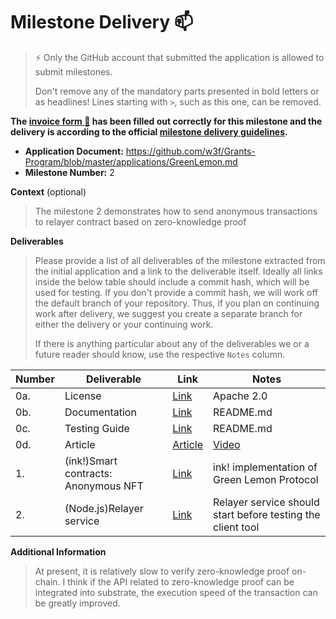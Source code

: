 # Milestone Delivery :mailbox:

> ⚡ Only the GitHub account that submitted the application is allowed to submit milestones. 
> 
> Don't remove any of the mandatory parts presented in bold letters or as headlines! Lines starting with `>`, such as this one, can be removed.

**The [invoice form :pencil:](https://docs.google.com/forms/d/e/1FAIpQLSfmNYaoCgrxyhzgoKQ0ynQvnNRoTmgApz9NrMp-hd8mhIiO0A/viewform) has been filled out correctly for this milestone and the delivery is according to the official [milestone delivery guidelines](https://github.com/w3f/Grants-Program/blob/master/docs/milestone-deliverables-guidelines.md).**  

* **Application Document:** https://github.com/w3f/Grants-Program/blob/master/applications/GreenLemon.md
* **Milestone Number:** 2

**Context** (optional)
> The milestone 2 demonstrates how to send anonymous transactions to relayer contract based on zero-knowledge proof


**Deliverables**
> Please provide a list of all deliverables of the milestone extracted from the initial application and a link to the deliverable itself. Ideally all links inside the below table should include a commit hash, which will be used for testing. If you don't provide a commit hash, we will work off the default branch of your repository. Thus, if you plan on continuing work after delivery, we suggest you create a separate branch for either the delivery or your continuing work. 
> 
> If there is anything particular about any of the deliverables we or a future reader should know, use the respective `Notes` column.

| Number | Deliverable                          | Link                                                                                    | Notes                                                        |
| ------ | ------------------------------------ | --------------------------------------------------------------------------------------- | ------------------------------------------------------------ |
| 0a.    | License                              | [Link](https://github.com/GreenLemonProtocol/ink/blob/main/LICENSE)               | Apache 2.0                                             
| 0b.    | Documentation                        | [Link](https://github.com/GreenLemonProtocol/ink/blob/main/README.md)                    | README.md       
| 0c.    | Testing Guide                        | [Link](https://github.com/GreenLemonProtocol/ink/blob/main/README.md)                    | README.md
| 0d.     | Article                             | [Article](https://medium.com/@wuyahuang/green-lemon-protocol-ii-an-anonymous-nft-solution-917046a8f1ef)| [Video](https://www.youtube.com/watch?v=2cP22UEVMF0)
| 1.     | (ink!)Smart contracts: Anonymous NFT | [Link](https://github.com/GreenLemonProtocol/ink/tree/main/contracts)    | ink! implementation of Green Lemon Protocol
| 2.     | (Node.js)Relayer service	            | [Link](https://github.com/GreenLemonProtocol/ink/blob/main/http/index.js)              | Relayer service should start before testing the client tool
 
**Additional Information**
> At present, it is relatively slow to verify zero-knowledge proof on-chain. I think if the API related to zero-knowledge proof can be integrated into substrate, the execution speed of the transaction can be greatly improved.
